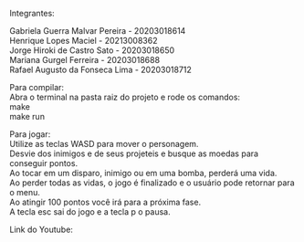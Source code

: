 Integrantes:<br>

Gabriela Guerra Malvar Pereira - 20203018614<br>
Henrique Lopes Maciel - 20213008362<br>
Jorge Hiroki de Castro Sato - 20203018650<br>
Mariana Gurgel Ferreira - 20203018688<br>
Rafael Augusto da Fonseca Lima - 20203018712<br>

Para compilar:<br>
Abra o terminal na pasta raiz do projeto e rode os comandos:<br>
make<br>
make run<br>

Para jogar:<br>
Utilize as teclas WASD para mover o personagem.<br>
Desvie dos inimigos e de seus projeteis e busque as moedas para conseguir pontos.<br>
Ao tocar em um disparo, inimigo ou em uma bomba, perderá uma vida.<br>
Ao perder todas as vidas, o jogo é finalizado e o usuário pode retornar para o menu.<br>
Ao atingir 100 pontos você irá para a próxima fase. <br>
A tecla esc sai do jogo e a tecla p o pausa.<br>


Link do Youtube:<br>
